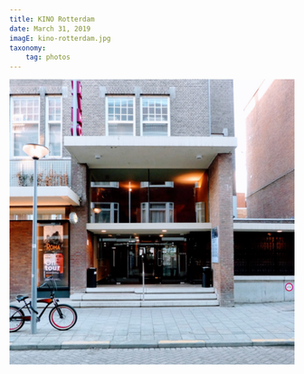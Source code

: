 ```yaml
---
title: KINO Rotterdam
date: March 31, 2019
imagE: kino-rotterdam.jpg
taxonomy:
    tag: photos
---
```


![image](/assets/images/kino-rotterdam.jpg)
